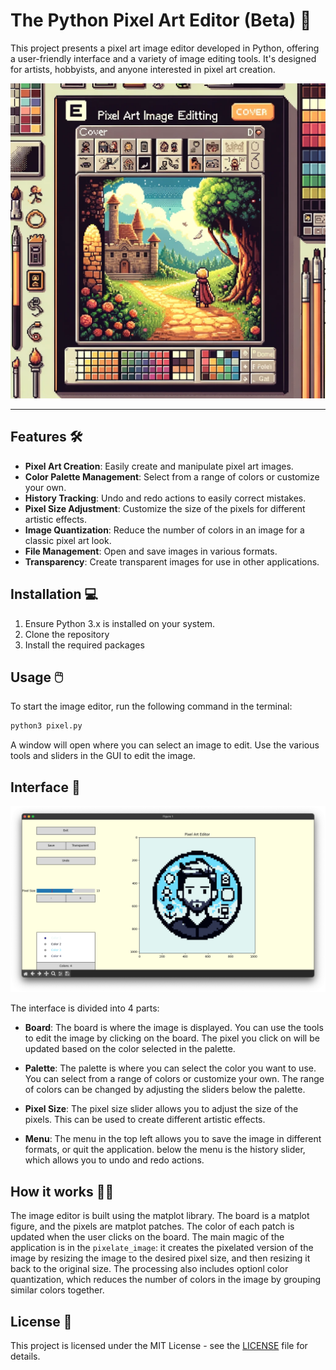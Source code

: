# The Python Pixel Art Editor (Beta) 🎨

This project presents a pixel art image editor developed in Python, offering a user-friendly interface and a variety of image editing tools. It's designed for artists, hobbyists, and anyone interested in pixel art creation.

![Alt text](cover.png)

---

## Features 🛠

- **Pixel Art Creation**: Easily create and manipulate pixel art images.
- **Color Palette Management**: Select from a range of colors or customize your own.
- **History Tracking**: Undo and redo actions to easily correct mistakes.
- **Pixel Size Adjustment**: Customize the size of the pixels for different artistic effects.
- **Image Quantization**: Reduce the number of colors in an image for a classic pixel art look.
- **File Management**: Open and save images in various formats.
- **Transparency**: Create transparent images for use in other applications.

## Installation 💻

1. Ensure Python 3.x is installed on your system.
2. Clone the repository
3. Install the required packages

## Usage 🖱️

To start the image editor, run the following command in the terminal:

```bash
python3 pixel.py
```

A window will open where you can select an image to edit. Use the various tools and sliders in the GUI to edit the image.

## Interface 🎨

![Alt text](UI.png)

The interface is divided into 4 parts:

- **Board**: The board is where the image is displayed. You can use the tools to edit the image by clicking on the board. The pixel you click on will be updated based on the color selected in the palette.

- **Palette**: The palette is where you can select the color you want to use. You can select from a range of colors or customize your own. The range of colors can be changed by adjusting the sliders below the palette.

- **Pixel Size**: The pixel size slider allows you to adjust the size of the pixels. This can be used to create different artistic effects.

- **Menu**: The menu in the top left allows you to save the image in different formats, or quit the application. below the menu is the history slider, which allows you to undo and redo actions.

## How it works 🧙‍♂️

The image editor is built using the matplot library. The board is a matplot figure, and the pixels are matplot patches. The color of each patch is updated when the user clicks on the board. The main magic of the application is in the `pixelate_image`: it creates the pixelated version of the image by resizing the image to the desired pixel size, and then resizing it back to the original size. The processing also includes optionl color quantization, which reduces the number of colors in the image by grouping similar colors together.

## License 📄

This project is licensed under the MIT License - see the [LICENSE](LICENSE.md) file for details.
